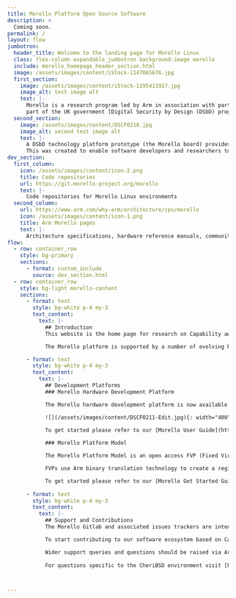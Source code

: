 ```yaml
---
title: Morello Platform Open Source Software
description: >
  Coming soon.
permalink: /
layout: flow
jumbotron:
  header_title: Welcome to the landing page for Morello Linux
  class: flex-column expandable_jumbotron background-image morello
  include: morello_homepage_header_section.html
  image: /assets/images/content/iStock-1147065676.jpg
  first_section:
    image: /assets/images/content/iStock-1195413927.jpg
    image_alt: test image alt
    text: |-
      Morello is a research program led by Arm in association with partners and funded by the UKRI as
      part of the UK government [Digital Security by Design (DSbD) programme](https://www.dsbd.tech/). It defines a new prototype security architecture based on CHERI (Capability Hardware Enhanced RISC Instructions).
  second_section:
    image: /assets/images/content/DSCF0218.jpg
    image_alt: second test image alt
    text: |-
      A DSbD technology platform prototype (the Morello board) provides a SoC implementation of the architecture. 
      This was created to enable software developers and researchers to explore real-world use cases and inform future development.      
dev_section:
  first_column:
    icon: /assets/images/content/icon-2.png
    title: Code repositories
    url: https://git.morello-project.org/morello
    text: |-
      Code repositories for Morello Linux environments
  second_column:
    url: https://www.arm.com/why-arm/architecture/cpu/morello
    icon: /assets/images/content/icon-1.png
    title: Arm Morello pages
    text: |-
      Architecture specifications, hardware reference manuals, community forum, etc.
flow:
  - row: container_row
    style: bg-primary
    sections:
      - format: custom_include
        source: dev_section.html
  - row: container_row
    style: bg-light morello-content
    sections:
      - format: text
        style: bg-white p-4 my-3
        text_content:
          text: |-
            ## Introduction
            This website is the home page for research on Capability aware Morello Linux environments. To learn more please refer to our [Morello Linux documentation](https://linux.morello-project.org/docs/).

            The Morello platform is supported by a number of evolving RTOS/OS environments at different stages of maturity. [CheriBSD](https://www.cheribsd.org/) is implemented and hosted separately by the University of Cambridge and SRI International and includes a memory-safe kernel, userspace and various example frameworks. The [CHERI OS-feature matrix]( https://www.morello-project.org/cheri-feature-matrix/) includes more information on features implemented by Morello Linux and CheriBSD operating systems.

      - format: text
        style: bg-white p-4 my-3
        text_content:
          text: |-
            ## Development Platforms
            ### Morello Hardware Development Platform

            The Morello hardware development platform is now available to organizations involved in defined research activities. Access to the platform is managed by the UK government's Digital Security by Design (DSbD) [Technology Access Programme](https://www.dsbd.tech/technology-access-programme/).

            ![](/assets/images/content/DSCF0211-Edit.jpg){: width="400" }

            To get started please refer to our [Morello User Guide](https://linux.morello-project.org/docs/user-guide/).
            
            ### Morello Platform Model

            The Morello Platform Model is an open access FVP (Fixed Virtual Platform) implementation aligned with the development board. It is available to download from Arm’s [Ecosystem FVP Developer page](https://developer.arm.com/tools-and-software/open-source-software/arm-platforms-software/arm-ecosystem-fvps).

            FVPs use Arm binary translation technology to create a register level functional model of system hardware (including processor, memory and peripherals) that can be run as an executable in a development environment. They implement a programmer’s view model suitable for software development, enabling execution of full software stacks on a widely available platform.

            To get started please refer to our [Morello Get Started Guide](https://linux.morello-project.org/).
      
      - format: text
        style: bg-white p-4 my-3
        text_content:
          text: |-
            ## Support and Contributions
            The Morello Gitlab and associated issues trackers are intended to enable Open Source Software development - supporting engineering contributions and targeted defects and patches relating to specific component projects. We welcome engineering collaboration.

            To start contributing to our software ecosystem based on Capability aware Linux please refer to our [Contributrion Process](https://git.morello-project.org/morello/kernel/linux/-/wikis/res/Linux_on_Morello_Contribution_Process.pdf) or for generic queries send and email to [linux-morello@op-lists.linaro.org](mailto:linux-morello@op-lists.linaro.org).

            Wider support queries and questions should be raised via Arm's [Morello forum](https://community.arm.com/support-forums/f/morello-forum)
            
            For questions specific to the CheriBSD environment visit [https://www.cheribsd.org/](https://www.cheribsd.org/)



---
```

